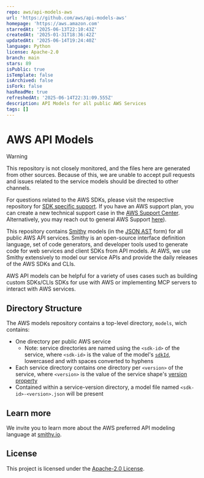 ```yaml
---
repo: aws/api-models-aws
url: 'https://github.com/aws/api-models-aws'
homepage: 'https://aws.amazon.com'
starredAt: '2025-06-13T22:10:43Z'
createdAt: '2025-01-31T18:36:42Z'
updatedAt: '2025-06-14T19:24:40Z'
language: Python
license: Apache-2.0
branch: main
stars: 89
isPublic: true
isTemplate: false
isArchived: false
isFork: false
hasReadMe: true
refreshedAt: '2025-06-14T22:31:09.555Z'
description: API Models for all public AWS Services
tags: []
---
```


# AWS API Models

> [!WARNING]
> This repository is not closely monitored, and the files here are generated from other sources. Because
> of this, we are unable to accept pull requests and issues related to the service models should be directed to other
> channels. 
> 
> For questions related to the AWS SDKs, please visit the respective repository for
> [SDK specific support](https://github.com/aws). If you have an AWS support plan, you can create a new technical
> support case in the [AWS Support Center](https://console.aws.amazon.com/support/home#/). Alternatively, you may
> reach out to general AWS Support [here](https://aws.amazon.com/contact-us/)).

This repository contains [Smithy](https://smithy.io/) models (in the
[JSON AST](https://smithy.io/2.0/spec/json-ast.html) form) for all public AWS API services. Smithy is an open-source
interface definition language, set of code generators, and developer tools used to generate code for web services and 
client SDKs from API models. At AWS, we use Smithy extensively to model our service APIs and provide the daily releases
of the AWS SDKs and CLIs.

AWS API models can be helpful for a variety of uses cases such as building custom SDKs/CLIs SDKs for use with AWS or
implementing MCP servers to interact with AWS services.


## Directory Structure

The AWS models repository contains a top-level directory, `models`, wich contains:

* One directory per public AWS service
    * Note: service directories are named using the `<sdk-id>` of the service, where `<sdk-id>` is the value of the
    model's [`sdkId`](https://smithy.io/2.0/aws/aws-core.html#sdkid), lowercased and with spaces converted to hyphens
* Each service directory contains one directory per `<version>` of the service, where `<version>` is the value of the
service shape's [version property](https://smithy.io/2.0/spec/service-types.html#service)
* Contained within a service-version directory, a model file named `<sdk-id>-<version>.json` will be present


## Learn more

We invite you to learn more about the AWS preferred API modeling language at [smithy.io](https://smithy.io/).


## License

This project is licensed under the [Apache-2.0 License](LICENSE). 

